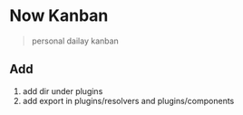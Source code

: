 # Now Kanban

> personal dailay kanban

## Add

1. add dir under plugins
2. add export in plugins/resolvers and plugins/components
